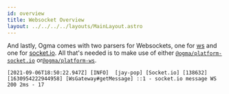 ```yaml
---
id: overview
title: Websocket Overview
layout: ../../../../layouts/MainLayout.astro
---
```


And lastly, Ogma comes with two parsers for Websockets, one for [ws](https://github.com/websockets/ws) and one for [socket.io](https://socket.io). All that's needed is to make use of either [`@ogma/platform-socket.io`](./socket.io) or[`@ogma/platform-ws`](./ws).

```
[2021-09-06T18:50:22.947Z] [INFO]  [jay-pop] [Socket.io] [138632] [1630954222944958] [WsGateway#getMessage] ::1 - socket.io message WS 200 2ms - 17
```
